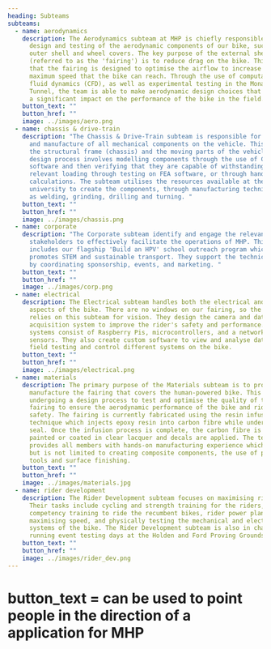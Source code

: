 ```yaml
---
heading: Subteams
subteams:
  - name: aerodynamics
    description: The Aerodynamics subteam at MHP is chiefly responsible for the
      design and testing of the aerodynamic components of our bike, such as the
      outer shell and wheel covers. The key purpose of the external shell
      (referred to as the 'fairing') is to reduce drag on the bike. This means
      that the fairing is designed to optimise the airflow to increase the
      maximum speed that the bike can reach. Through the use of computational
      fluid dynamics (CFD), as well as experimental testing in the Monash Wind
      Tunnel, the team is able to make aerodynamic design choices that can have
      a significant impact on the performance of the bike in the field.
    button_text: ""
    button_href: ""
    image: ../images/aero.png
  - name: chassis & drive-train
    description: "The Chassis & Drive-Train subteam is responsible for the design
      and manufacture of all mechanical components on the vehicle. This includes
      the structural frame (chassis) and the moving parts of the vehicle. The
      design process involves modelling components through the use of CAD
      software and then verifying that they are capable of withstanding the
      relevant loading through testing on FEA software, or through hand
      calculations. The subteam utilises the resources available at the
      university to create the components, through manufacturing techniques such
      as welding, grinding, drilling and turning. "
    button_text: ""
    button_href: ""
    image: ../images/chassis.png
  - name: corporate
    description: "The Corporate subteam identify and engage the relevant external
      stakeholders to effectively facilitate the operations of MHP. This
      includes our flagship 'Build an HPV' school outreach program which
      promotes STEM and sustainable transport. They support the technical side
      by coordinating sponsorship, events, and marketing. "
    button_text: ""
    button_href: ""
    image: ../images/corp.png
  - name: electrical
    description: The Electrical subteam handles both the electrical and software
      aspects of the bike. There are no windows on our fairing, so the rider
      relies on this subteam for vision. They design the camera and data
      acquisition system to improve the rider's safety and performance. The
      systems consist of Raspberry Pis, microcontrollers, and a network of
      sensors. They also create custom software to view and analyse data from
      field testing and control different systems on the bike.
    button_text: ""
    button_href: ""
    image: ../images/electrical.png
  - name: materials
    description: The primary purpose of the Materials subteam is to prototype and
      manufacture the fairing that covers the human-powered bike. This includes
      undergoing a design process to test and optimise the quality of the
      fairing to ensure the aerodynamic performance of the bike and rider
      safety. The fairing is currently fabricated using the resin infusion
      technique which injects epoxy resin into carbon fibre while under a vacuum
      seal. Once the infusion process is complete, the carbon fibre is either
      painted or coated in clear lacquer and decals are applied. The team itself
      provides all members with hands-on manufacturing experience which includes
      but is not limited to creating composite components, the use of power
      tools and surface finishing.
    button_text: ""
    button_href: ""
    image: ../images/materials.jpg
  - name: rider development
    description: The Rider Development subteam focuses on maximising rider output.
      Their tasks include cycling and strength training for the riders,
      competency training to ride the recumbent bikes, rider power plans for
      maximising speed, and physically testing the mechanical and electrical
      systems of the bike. The Rider Development subteam is also in charge of
      running event testing days at the Holden and Ford Proving Grounds.
    button_text: ""
    button_href: ""
    image: ../images/rider_dev.png
---
```


# button_text = can be used to point people in the direction of a application for MHP
